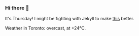 ### Hi there :wave:

It's Thursday! I might be fighting with Jekyll to make [this](https://swissclubto.github.io) better.

Weather in Toronto: overcast, at +24°C.
